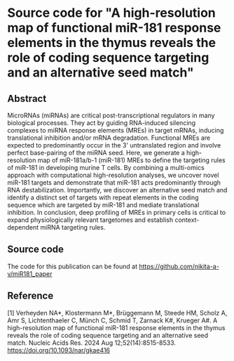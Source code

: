 # Source code for "A high-resolution map of functional miR-181 response elements in the thymus reveals the role of coding sequence targeting and an alternative seed match"

## Abstract

MicroRNAs (miRNAs) are critical post-transcriptional regulators in many biological processes. They act by guiding RNA-induced silencing complexes to miRNA response elements (MREs) in target mRNAs, inducing translational inhibition and/or mRNA degradation. Functional MREs are expected to predominantly occur in the 3' untranslated region and involve perfect base-pairing of the miRNA seed. Here, we generate a high-resolution map of miR-181a/b-1 (miR-181) MREs to define the targeting rules of miR-181 in developing murine T cells. By combining a multi-omics approach with computational high-resolution analyses, we uncover novel miR-181 targets and demonstrate that miR-181 acts predominantly through RNA destabilization. Importantly, we discover an alternative seed match and identify a distinct set of targets with repeat elements in the coding sequence which are targeted by miR-181 and mediate translational inhibition. In conclusion, deep profiling of MREs in primary cells is critical to expand physiologically relevant targetomes and establish context-dependent miRNA targeting rules. 

## Source code

The code for this publication can be found at https://github.com/nikita-a-v/miR181_paper

## Reference
[1] Verheyden NA*, Klostermann M*, Brüggemann M, Steede HM, Scholz A, Amr S, Lichtenthaeler C, Münch C, Schmid T, Zarnack K#, Krueger A#. A high-resolution map of functional miR-181 response elements in the thymus reveals the role of coding sequence targeting and an alternative seed match. Nucleic Acids Res. 2024 Aug 12;52(14):8515-8533. https://doi.org/10.1093/nar/gkae416
